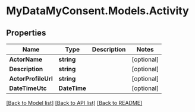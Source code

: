 # MyDataMyConsent.Models.Activity

## Properties

Name | Type | Description | Notes
------------ | ------------- | ------------- | -------------
**ActorName** | **string** |  | [optional] 
**Description** | **string** |  | [optional] 
**ActorProfileUrl** | **string** |  | [optional] 
**DateTimeUtc** | **DateTime** |  | [optional] 

[[Back to Model list]](../README.md#documentation-for-models) [[Back to API list]](../README.md#documentation-for-api-endpoints) [[Back to README]](../README.md)

